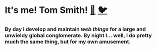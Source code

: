 # It's me! Tom Smith!  [📧](mailto:tom@itsmetomsmith.com)  [🐦](https://www.twitter.com/varwwwhtml)
### By day I develop and maintain *web things* for a large and unwieldy global conglomerate. By night I... well, I do pretty much the same thing, but for my own amusement. 
